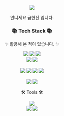 <div align='center'>
<img src="https://capsule-render.vercel.app/api?type=Rect&color=0:F6DEFF,100:D99CEF&height=200&section=header&text=Jinie%20Github&fontSize=80&animation=fadeIn" />
</div>
<p align='center'> 안냐세요 금현진 입니다. </p>

<div align=center>
	<h3>📚 Tech Stack 📚</h3>
	<p>✨ 활용해 본 적이 있습니다.  ✨</p>
</div>
<div align="center">
	<img src="https://img.shields.io/badge/HTML5-E34F26?style=flat&logo=HTML5&logoColor=white" />
	<img src="https://img.shields.io/badge/CSS3-1572B6?style=flat&logo=CSS3&logoColor=white" />
	<img src="https://img.shields.io/badge/JavaScript-F7DF1E?style=flat&logo=JavaScript&logoColor=white" />
	<br>
 <img src="https://img.shields.io/badge/React-61DAFB?style=flat&logo=React&logoColor=white"> 
   <img src="https://img.shields.io/badge/redux-764ABC?style=flat&logo=redux&logoColor=white" /> 
</div>
<br>

<div align='center'>
  <img src="https://img.shields.io/badge/Node.js-339933?style=flat&logo=Node.js&logoColor=white">
   <img src="https://img.shields.io/badge/express-000000?style=flat&logo=express&logoColor=white" /> 
   <img src="https://img.shields.io/badge/mongodb-47A248?style=flat&logo=mongodb&logoColor=white" /> 
  <img src="https://img.shields.io/badge/Amazon AWS-232F3E?style=flat&logo=Amazon AWS&logoColor=white" />
</div>
<br>

<div align='center'>
    <img src="https://img.shields.io/badge/Bootstrap-7952B3?style=flat&logo=Bootstrap&logoColor=white" />
    <img src="https://img.shields.io/badge/styledcomponents-DB7093?style=flat&logo=styledcomponents&logoColor=white" />
</div>

<div align=center>
	<p>🛠 Tools 🛠</p>
</div>
<div align=center>
	<img src="https://img.shields.io/badge/Visual%20Studio%20Code-007ACC?style=flat&logo=VisualStudioCode&logoColor=white" />
	<br>
	<img src="https://img.shields.io/badge/AWS-232F3E?style=flat&logo=AmazonAWS&logoColor=white" />
	<img src="https://img.shields.io/badge/GitHub-181717?style=flat&logo=GitHub&logoColor=white" />
</div>
<br>
